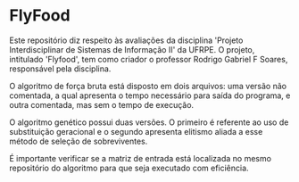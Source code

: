 # FlyFood

Este repositório diz respeito às avaliações da disciplina 'Projeto Interdisciplinar de Sistemas de Informação II' da UFRPE. O projeto, intitulado 'Flyfood', tem como criador o professor Rodrigo Gabriel F Soares, responsável pela disciplina.

O algoritmo de força bruta está disposto em dois arquivos: uma versão não comentada, a qual apresenta o tempo necessário para saída do programa, e outra comentada, mas sem o tempo de execução.

O algoritmo genético possui duas versões. O primeiro é referente ao uso de substituição geracional e o segundo apresenta elitismo aliada a esse método de seleção de sobreviventes.

É importante verificar se a matriz de entrada está localizada no mesmo repositório do algoritmo para que seja executado com eficiência.
